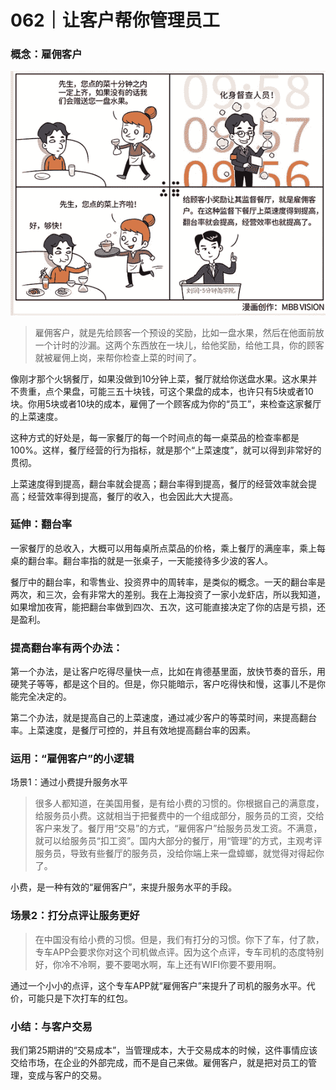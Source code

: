 # 062｜让客户帮你管理员工

### 概念：雇佣客户

![](img/98b4b6abc3623576f63ecf0f2cd1fd21.jpg)

> 雇佣客户，就是先给顾客一个预设的奖励，比如一盘水果，然后在他面前放一个计时的沙漏。这两个东西放在一块儿，给他奖励，给他工具，你的顾客就被雇佣上岗，来帮你检查上菜的时间了。

像刚才那个火锅餐厅，如果没做到10分钟上菜，餐厅就给你送盘水果。这水果并不贵重，点个果盘，可能三五十块钱，可这个果盘的成本，也许只有5块或者10块。你用5块或者10块的成本，雇佣了一个顾客成为你的“员工”，来检查这家餐厅的上菜速度。

这种方式的好处是，每一家餐厅的每一个时间点的每一桌菜品的检查率都是100%。这样，餐厅经营的行为指标，就是那个“上菜速度”，就可以得到非常好的贯彻。

上菜速度得到提高，翻台率就会提高；翻台率得到提高，餐厅的经营效率就会提高；经营效率得到提高，餐厅的收入，也会因此大大提高。

### 延伸：翻台率

一家餐厅的总收入，大概可以用每桌所点菜品的价格，乘上餐厅的满座率，乘上每桌的翻台率。翻台率指的就是一张桌子，一天能接待多少波的客人。

餐厅中的翻台率，和零售业、投资界中的周转率，是类似的概念。一天的翻台率是两次，和三次，会有非常大的差别。我在上海投资了一家小龙虾店，所以我知道，如果增加夜宵，能把翻台率做到四次、五次，这可能直接决定了你的店是亏损，还是盈利。

### 提高翻台率有两个办法：

第一个办法，是让客户吃得尽量快一点，比如在肯德基里面，放快节奏的音乐，用硬凳子等等，都是这个目的。但是，你只能暗示，客户吃得快和慢，这事儿不是你能完全决定的。

第二个办法，就是提高自己的上菜速度，通过减少客户的等菜时间，来提高翻台率。上菜速度，是餐厅可控的，并且有效地提高翻台率的因素。

### 运用：“雇佣客户”的小逻辑

场景1：通过小费提升服务水平

> 很多人都知道，在美国用餐，是有给小费的习惯的。你根据自己的满意度，给服务员小费。这就相当于把餐费中的一个组成部分，服务员的工资，交给客户来发了。餐厅用“交易”的方式，“雇佣客户”给服务员发工资。不满意，就可以给服务员“扣工资”。国内大部分的餐厅，用“管理”的方式，主观考评服务员，导致有些餐厅的服务员，没给你端上来一盘蟑螂，就觉得对得起你了。

小费，是一种有效的“雇佣客户”，来提升服务水平的手段。

### 场景2：打分点评让服务更好

> 在中国没有给小费的习惯。但是，我们有打分的习惯。你下了车，付了款，专车APP会要求你对这个司机做点评。因为这个点评，专车司机的态度特别好，你冷不冷啊，要不要喝水啊，车上还有WIFI你要不要用啊。

通过一个小小的点评，这个专车APP就“雇佣客户”来提升了司机的服务水平。代价，可能只是下次打车的红包。

### 小结：与客户交易

我们第25期讲的“交易成本”，当管理成本，大于交易成本的时候，这件事情应该交给市场，在企业的外部完成，而不是自己来做。雇佣客户，就是把对员工的管理，变成与客户的交易。